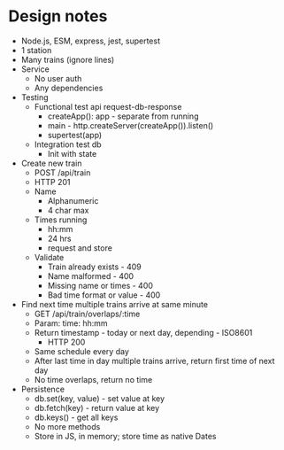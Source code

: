 # Design notes

- Node.js, ESM, express, jest, supertest
- 1 station
- Many trains (ignore lines)
- Service
  - No user auth
  - Any dependencies
- Testing
  - Functional test api request-db-response
    - createApp(): app - separate from running
    - main - http.createServer(createApp()).listen()
    - supertest(app)
  - Integration test db
    - Init with state
- Create new train
  - POST /api/train
  - HTTP 201
  - Name
    - Alphanumeric
    - 4 char max
  - Times running
    - hh:mm
    - 24 hrs
    - request and store
  - Validate
    - Train already exists - 409
    - Name malformed - 400
    - Missing name or times - 400
    - Bad time format or value - 400
- Find next time multiple trains arrive at same minute
  - GET /api/train/overlaps/:time
  - Param: time: hh:mm
  - Return timestamp - today or next day, depending - ISO8601
    - HTTP 200
  - Same schedule every day
  - After last time in day multiple trains arrive, return first time of next day
  - No time overlaps, return no time 
- Persistence
  - db.set(key, value) - set value at key
  - db.fetch(key) - return value at key
  - db.keys() - get all keys
  - No more methods
  - Store in JS, in memory; store time as native Dates
